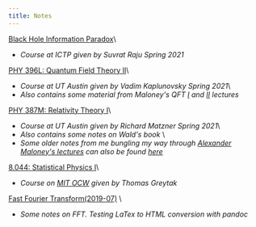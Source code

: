 ```yaml
---
title: Notes
---
```

[Black Hole Information Paradox](./black_hole_information/notes.pdf)\\
- *Course at ICTP given by Suvrat Raju Spring 2021*


[PHY 396L: Quantum Field Theory II](./phy396l/notes.pdf)\\
- *Course at UT Austin given by Vadim Kaplunovsky Spring 2021*\\
- *Also contains some material from Maloney's QFT [I](http://www.physics.mcgill.ca/~maloney/610/) and [II](http://www.physics.mcgill.ca/~maloney/673_2015/) lectures*


[PHY 387M: Relativity Theory I](./phy387m/notes.pdf)\\
- *Course at UT Austin given by Richard Matzner Spring 2021*\\
- *Also contains some notes on Wald's book* \\
- *Some older notes from me bungling my way through [Alexander Maloney's lectures](http://www.physics.mcgill.ca/~maloney/514/514_2010/index.html) can also be found [here](./phy387m/maloney.pdf)*

[8.044: Statistical Physics I](./8.044/notes.pdf)\\
- *Course on [MIT OCW](https://ocw.mit.edu/courses/physics/8-044-statistical-physics-i-spring-2013/index.htm) given by Thomas Greytak* 

[Fast Fourier Transform(2019-07)](./fft) \\
- *Some notes on FFT. Testing LaTex to HTML conversion with pandoc*
